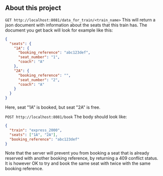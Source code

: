 ## About this project

`GET http://localhost:8081/data_for_train/<train_name>`
This will return a json document with information about the seats that this train has. The document you get back will look for example like this:

```json
{
  "seats": {
    "1A": {
      "booking_reference": "abc123def",
      "seat_number": "1",
      "coach": "A"
    },
    "2A": {
      "booking_reference": "",
      "seat_number": "2",
      "coach": "A"
    }
  }
}
```

Here, seat "1A" is booked, but seat "2A" is free.

`POST http://localhost:8081/book`
The body should look like:

```json
{
  "train": "express_2000",
  "seats": ["1A", "2A"],
  "booking_reference": "abc123def"
}
```

Note that the server will prevent you from booking a seat that is already reserved with another booking reference, by returning a 409 conflict status.
It is however OK to try and book the same seat with twice with the same booking reference.
